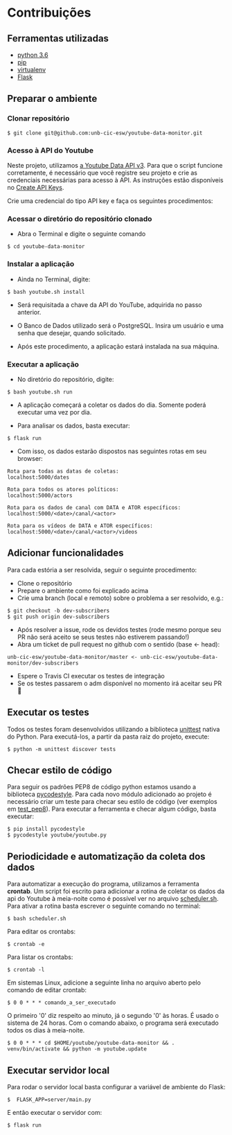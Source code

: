 # Contribuições

## Ferramentas utilizadas

* [python 3.6](https://www.python.org/)
* [pip](https://pypi.python.org/pypi/pip)
* [virtualenv](https://virtualenv.pypa.io/en/stable/userguide/)
* [Flask](http://flask.pocoo.org/)

## Preparar o ambiente

### Clonar repositório

```
$ git clone git@github.com:unb-cic-esw/youtube-data-monitor.git
```

### Acesso à API do Youtube

Neste projeto, utilizamos
[a Youtube Data API v3](https://developers.google.com/youtube/v3/). Para que o
script funcione corretamente, é necessário que você registre seu projeto e
crie as credenciais necessárias para acesso à API. As instruções estão
disponíveis no [Create API Keys](https://developers.google.com/youtube/registering_an_application#Create_API_Keys).

Crie uma credencial do tipo API key e faça os seguintes procedimentos:

### Acessar o diretório do repositório clonado

- Abra o Terminal e digite o seguinte comando

```
$ cd youtube-data-monitor
```

### Instalar a aplicação

- Ainda no Terminal, digite:

```
$ bash youtube.sh install
```

- Será requisitada a chave da API do YouTube, adquirida no passo anterior.

- O Banco de Dados utilizado será o PostgreSQL. Insira um usuário e uma senha que desejar, quando solicitado.

- Após este procedimento, a aplicação estará instalada na sua máquina.

### Executar a aplicação

- No diretório do repositório, digite:

```
$ bash youtube.sh run
```
- A aplicação começará a coletar os dados do dia. Somente poderá executar uma vez por dia.

- Para analisar os dados, basta executar:

```
$ flask run
```

- Com isso, os dados estarão dispostos nas seguintes rotas em seu browser:

```
Rota para todas as datas de coletas:
localhost:5000/dates

Rota para todos os atores políticos:
localhost:5000/actors

Rota para os dados de canal com DATA e ATOR específicos:
localhost:5000/<date>/canal/<actor>

Rota para os vídeos de DATA e ATOR específicos:
localhost:5000/<date>/canal/<actor>/videos
```

## Adicionar funcionalidades

Para cada estória a ser resolvida, seguir o seguinte procedimento:

- Clone o repositório
- Prepare o ambiente como foi explicado acima
- Crie uma branch (local e remoto) sobre o problema a ser resolvido, e.g.:

```
$ git checkout -b dev-subscribers
$ git push origin dev-subscribers
```

- Após resolver a issue, rode os devidos testes (rode mesmo porque seu PR não
  será aceito se seus testes não estiverem passando!)
- Abra um ticket de pull request no github com o sentido (base <- head):

 ```
 unb-cic-esw/youtube-data-monitor/master <- unb-cic-esw/youtube-data-monitor/dev-subscribers
 ```

- Espere o Travis CI executar os testes de integração
- Se os testes passarem o adm disponível no momento irá aceitar seu PR :rocket:



## Executar os testes

Todos os testes foram desenvolvidos utilizando a biblioteca
[unittest](https://docs.python.org/3/library/unittest.html) nativa do Python.
Para executá-los, a partir da pasta raiz do projeto, execute:

```
$ python -m unittest discover tests
```

## Checar estilo de código

Para seguir os padrões PEP8 de código python estamos usando a biblioteca
[pycodestyle](http://pycodestyle.pycqa.org/en/latest/).
Para cada novo módulo adicionado ao projeto é necessário criar um teste para
checar seu estilo de código (ver exemplos em [test_pep8](tests/test_pep8.py)).
Para executar a ferramenta e checar algum código, basta executar:

```
$ pip install pycodestyle
$ pycodestyle youtube/youtube.py
```

## Periodicidade e automatização da coleta dos dados

Para automatizar a execução do programa, utilizamos a ferramenta **crontab**.
Um script foi escrito para adicionar a rotina de coletar os dados da api do
Youtube à meia-noite como é possível ver no arquivo
[scheduler.sh](scheduler.sh). Para ativar a rotina basta escrever o seguinte
comando no terminal:
```
$ bash scheduler.sh
```
Para editar os crontabs:
```
$ crontab -e
```
Para listar os crontabs:
```
$ crontab -l
```

Em sistemas Linux, adicione a seguinte linha no arquivo aberto pelo comando
de editar crontab:
```
$ 0 0 * * * comando_a_ser_executado
```
O primeiro '0' diz respeito ao minuto, já o segundo '0' às horas. É usado o
sistema de 24 horas. Com o comando abaixo, o programa será executado todos os
dias à meia-noite.
```
$ 0 0 * * * cd $HOME/youtube/youtube-data-monitor && . venv/bin/activate && python -m youtube.update
```

## Executar servidor local

Para rodar o servidor local basta configurar a variável de ambiente do Flask:
```
$  FLASK_APP=server/main.py
```
E então executar o servidor com:
```
$ flask run
```
